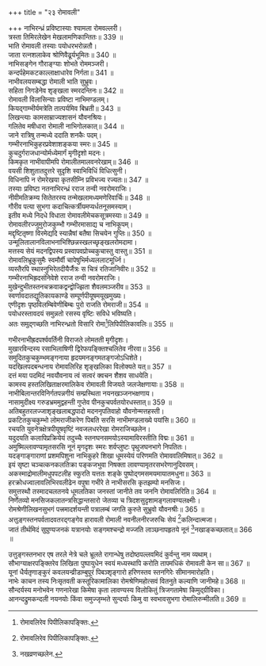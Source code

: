 +++
title = "२३ रोमावली"

+++
नाभिरन्ध्रं प्रविष्टास्याः श्यामला रोमवल्लरी।  
त्रस्ता तिमिरलेखेन मेखलामणिकान्तितः॥ 339 ॥  
भाति रोमावली तस्याः पयोधरभरोन्नतौ।  
जाता रत्नशलाकेव श्रोणिवैढूर्यभूमितः॥ 340 ॥  
नाभिसङ्गेन गौराङ्ग्याः शोभते रोममञ्जरी।  
कन्दर्पहेमकटकाल्लाक्षाधारेव निर्गता॥ 341 ॥  
नाभीवलयसम्बद्धा रोमाली भाति सुभ्रुवः।  
सहिता निगडेनेव शृङ्खला स्मरदन्तिनः॥ 342 ॥  
रोमावली विलासिन्याः प्रविष्टा नाभिमण्डलम्।  
कियद्गाम्भीर्यमत्रेति तात्पर्यमिव बिभ्रती॥ 343 ॥  
लिखन्त्याः कामसाम्राज्यशासनं यौवनश्रियः।  
गलितेव मषीधारा रोमाली नाभिगोलकात्॥ 344 ॥  
जाने रात्रिषु तन्मध्ये ददाति शनकैः पदम्।  
गम्भीरनाभिकुहरप्रवेशाशङ्कया स्मरः॥ 345 ॥  
कुचदुर्गराजधान्योर्मध्येमार्गं मृगीदृशो मदनः।  
किमकृत नाभीवापीमपि रोमालीतमालवनरेखाम्॥ 346 ॥  
वयसी शिशुतातदुत्तरे सुदृशि स्वाभिविधिं विधित्सुनी।  
विधिनापि न रोमरेखया कृतसीम्नि प्रविभज्य रज्यतः॥ 347 ॥  
तस्याः प्रविष्टा नतनाभिरन्ध्रं रराज तन्वी नवरोमराजिः।  
नीवीमतिक्रम्य सितेतरस्य तन्मेखलामध्यमणेरिवार्चिः॥ 348 ॥  
गौरीव पत्या सुभगा कदाचित्कर्त्रीयमप्यर्धतनूसमस्याम्।  
इतीव मध्ये निदधे विधाता रोमावलीमेचकसूत्रमस्याः॥ 349 ॥  
रोमावलीरज्जुमुरोजकुम्भौ गम्भीरमासाद्य च नाभिकूपम्।  
मद्दृष्टितृष्णा विरमेद्यदि स्यान्नैषां बतैषा सिचयेन गुप्तिः॥ 350 ॥  
उन्मूलितालानविलाभनाभिश्छिन्नस्खलच्छृङ्खलरोमदामा।  
मत्तस्य सेयं मदनद्विपस्य प्रस्वापवप्रोच्चकुचास्तु वास्तु॥ 351 ॥  
रोमावलिभ्रूकुसुमैः स्वमौर्वी चापेषुभिर्मध्यललाटमूर्ध्नि।  
व्यस्तैरपि स्थास्नुभिरेतदीयैर्जैत्रः स चित्रं रतिजानिवीरः॥ 352 ॥  
गम्भीरनाभिह्रदसंनिवेशे रराज तन्वी नवरोमराजिः।  
मुखेन्दुभीतस्तनचक्रवाकद्वन्द्वोज्झिता शैवलमञ्जरीव॥ 353 ॥  
स्वर्णावदातद्युतिकायकाण्डे सम्पूर्णपीयूषमयूखमुख्यः।  
एणीदृशः पृष्ठविलम्बिवेणीबिम्बः पुरो राजति रोमराजी॥ 354 ॥  
पयोधरस्तावदयं समुन्नतो रसस्य वृष्टिः सविधे भविष्यति।  
अतः समुद्गच्छति नाभिरन्ध्रतो विसारि रोमा[^1]लिपिपीलिकावलिः॥ 355 ॥  
  
[^1]: रोमावलिरेव पिपीलिकापङ्क्तिः.

गभीरनाभीह्रदपर्श्ववर्तिनी विराजते लोमतती मृगीदृशः।  
मुखारविन्दस्य रसाभिलाषिणी द्विरेफपङ्क्तिश्चलितेव नीरवा॥ 356 ॥  
समुदितकुचकुम्भमङ्गनाया हृदयमनङ्गमतङ्गजोऽधिशेते।  
यदखिलपदबन्धनाय रोमावलिरिह शृङ्खलिका विलोक्यते यत्॥ 357 ॥  
दत्तं मया पदमिदं नवयौवनाय त्वं सत्वरं क्वचन शैशव साधयेति।  
कामस्य हस्तलिखिताक्षरमालिकेव रोमावली विजयते जलजेक्षणायाः॥ 358 ॥  
नाभीबिलान्तरविनिर्गतपन्नगीयं सम्प्रस्थिता नयनखञ्जनभक्षणाय।  
नासामुदीक्ष्य गरुडभ्रममुद्वहन्ती गुप्तेव पीनकुचपर्वतयोरधस्तात्॥ 359 ॥  
अतिबहुतरलज्जाशृङ्खलाबद्धपादो मदननृपतिवाहो यौवनोन्मत्तहस्ती।  
प्रकटितकुचकुम्भो लोमराजीकरेण पिबति सरसि नाभीमण्डलाख्ये पयांसि॥ 360 ॥  
रचयति युवनेत्रक्षेत्रपीयूषवृष्टिं नवजलधररेखा रोमराजिच्छलेन।  
यदुदयति कलापिप्रक्रियेयं तदुच्चैः स्तनघनसमयोऽस्यामाविरस्तीति विद्मः॥ 361 ॥  
अमुष्मिल्लावण्यामृतसरसि नूनं मृगदृशः स्मरः शर्वप्लुष्टः पृथुजघनभागे निपतितः।  
यदङ्गाङ्गाराणां प्रशमपिशुना नाभिकुहरे शिखा धूमस्येयं परिणमति रोमाववलिमिषात्॥ 362 ॥  
इयं सृष्टा चञ्चत्कनकलतिक्रा पङ्कजभुवा निषक्ता लावण्यामृतरसभरेणानुदिवसम्।  
अकस्माद्रोमालीमधुपपटलीह स्फुरति यत्ततः शङ्के पुष्पोद्गमसमयमायातमधुना॥ 363 ॥  
हरक्रोधज्वालावलिभिरवलीढेन वपुषा गभीरे ते नाभीसरसि कृतझम्पो मनसिजः।  
समुत्तस्थौ तस्मादचलतनये धूमलतिका जनस्तां जानीते तव जननि रोमावलिरिति॥ 364 ॥  
निर्णेतव्यो मनसिजकलातन्त्रसिद्धान्तसारो जेतव्या च त्रिदशसुदृशामङ्गलावण्यलक्ष्मीः।  
रोमश्रेणीलिखनसुभगं पत्त्रमादर्शयन्ती पत्रालम्बं जगति कुरुते सुभ्रुवो यौवनश्रीः॥ 365 ॥  
अत्तुङ्गस्तनपर्वतादवतरद्गङ्गेव हारावली रोमाली नवनीलनीरजरुचिः सेयं [^1]कलिन्दात्मजा।  
जातं तीर्थमिदं सुपुण्यजनकं यत्रानयोः सङ्गमश्चन्द्रो मज्जति लाञ्छनापहृतये नूनं [^2]नखाङ्कच्छलात्॥ 366 ॥  
  
[^1]: यमुना.

[^2]: नखव्रणच्छलेन.

उत्तुङ्गस्तनभार एष तरले नेत्रे चले भ्रूलते रागान्धेषु तदोष्ठपल्लवमिदं कुर्वन्तु नाम व्यथाम्।  
सौभाग्याक्षरपङ्क्तिरेव लिखिता पुष्पायुधेन स्वयं मध्यस्थापि करोति तापमधिकं रोमावली केन सा॥ 367 ॥  
यूनां धैर्यतृणाङ्कुरं कवलयन्व्रीडाम्बुपूरं पिबञ्शृङ्गारो हरिणस्तव स्तनगिरेः सीमानमारोहति।  
नाभेः काचन तस्य निःसृतवती कस्तूरिकामालिका रोमश्रेणिमहोत्सवं वितनुते कल्याणि जानीमहे॥ 368 ॥  
सौन्दर्यस्य मनोभवेन गणनारेखा किमेषा कृता लावण्यस्य विलोकितुं त्रिजगतामेषा किमुद्ग्रीविका।  
आनन्दद्रुमकन्दली नयनयोः किंवा समुज्जृम्भते सुन्दर्याः किमु वा स्वभावसुभगा रोमालिरुन्मीलति॥ 369 ॥  